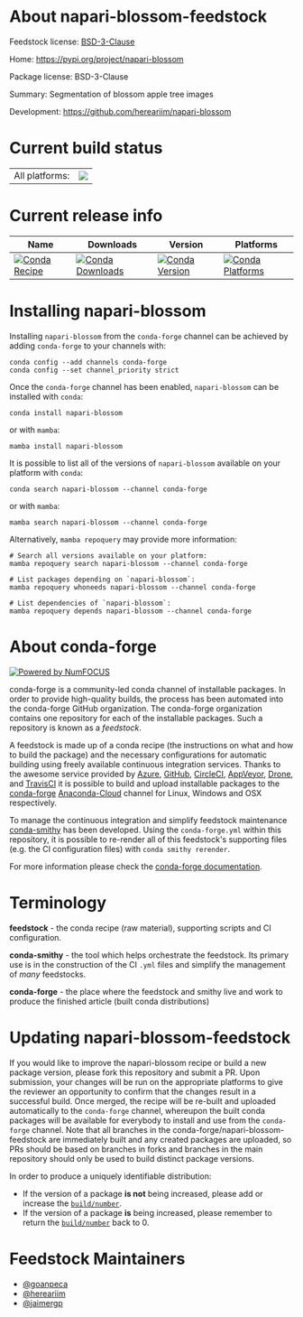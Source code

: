About napari-blossom-feedstock
==============================

Feedstock license: [BSD-3-Clause](https://github.com/conda-forge/napari-blossom-feedstock/blob/main/LICENSE.txt)

Home: https://pypi.org/project/napari-blossom

Package license: BSD-3-Clause

Summary: Segmentation of blossom apple tree images

Development: https://github.com/hereariim/napari-blossom

Current build status
====================


<table><tr><td>All platforms:</td>
    <td>
      <a href="https://dev.azure.com/conda-forge/feedstock-builds/_build/latest?definitionId=16629&branchName=main">
        <img src="https://dev.azure.com/conda-forge/feedstock-builds/_apis/build/status/napari-blossom-feedstock?branchName=main">
      </a>
    </td>
  </tr>
</table>

Current release info
====================

| Name | Downloads | Version | Platforms |
| --- | --- | --- | --- |
| [![Conda Recipe](https://img.shields.io/badge/recipe-napari--blossom-green.svg)](https://anaconda.org/conda-forge/napari-blossom) | [![Conda Downloads](https://img.shields.io/conda/dn/conda-forge/napari-blossom.svg)](https://anaconda.org/conda-forge/napari-blossom) | [![Conda Version](https://img.shields.io/conda/vn/conda-forge/napari-blossom.svg)](https://anaconda.org/conda-forge/napari-blossom) | [![Conda Platforms](https://img.shields.io/conda/pn/conda-forge/napari-blossom.svg)](https://anaconda.org/conda-forge/napari-blossom) |

Installing napari-blossom
=========================

Installing `napari-blossom` from the `conda-forge` channel can be achieved by adding `conda-forge` to your channels with:

```
conda config --add channels conda-forge
conda config --set channel_priority strict
```

Once the `conda-forge` channel has been enabled, `napari-blossom` can be installed with `conda`:

```
conda install napari-blossom
```

or with `mamba`:

```
mamba install napari-blossom
```

It is possible to list all of the versions of `napari-blossom` available on your platform with `conda`:

```
conda search napari-blossom --channel conda-forge
```

or with `mamba`:

```
mamba search napari-blossom --channel conda-forge
```

Alternatively, `mamba repoquery` may provide more information:

```
# Search all versions available on your platform:
mamba repoquery search napari-blossom --channel conda-forge

# List packages depending on `napari-blossom`:
mamba repoquery whoneeds napari-blossom --channel conda-forge

# List dependencies of `napari-blossom`:
mamba repoquery depends napari-blossom --channel conda-forge
```


About conda-forge
=================

[![Powered by
NumFOCUS](https://img.shields.io/badge/powered%20by-NumFOCUS-orange.svg?style=flat&colorA=E1523D&colorB=007D8A)](https://numfocus.org)

conda-forge is a community-led conda channel of installable packages.
In order to provide high-quality builds, the process has been automated into the
conda-forge GitHub organization. The conda-forge organization contains one repository
for each of the installable packages. Such a repository is known as a *feedstock*.

A feedstock is made up of a conda recipe (the instructions on what and how to build
the package) and the necessary configurations for automatic building using freely
available continuous integration services. Thanks to the awesome service provided by
[Azure](https://azure.microsoft.com/en-us/services/devops/), [GitHub](https://github.com/),
[CircleCI](https://circleci.com/), [AppVeyor](https://www.appveyor.com/),
[Drone](https://cloud.drone.io/welcome), and [TravisCI](https://travis-ci.com/)
it is possible to build and upload installable packages to the
[conda-forge](https://anaconda.org/conda-forge) [Anaconda-Cloud](https://anaconda.org/)
channel for Linux, Windows and OSX respectively.

To manage the continuous integration and simplify feedstock maintenance
[conda-smithy](https://github.com/conda-forge/conda-smithy) has been developed.
Using the ``conda-forge.yml`` within this repository, it is possible to re-render all of
this feedstock's supporting files (e.g. the CI configuration files) with ``conda smithy rerender``.

For more information please check the [conda-forge documentation](https://conda-forge.org/docs/).

Terminology
===========

**feedstock** - the conda recipe (raw material), supporting scripts and CI configuration.

**conda-smithy** - the tool which helps orchestrate the feedstock.
                   Its primary use is in the construction of the CI ``.yml`` files
                   and simplify the management of *many* feedstocks.

**conda-forge** - the place where the feedstock and smithy live and work to
                  produce the finished article (built conda distributions)


Updating napari-blossom-feedstock
=================================

If you would like to improve the napari-blossom recipe or build a new
package version, please fork this repository and submit a PR. Upon submission,
your changes will be run on the appropriate platforms to give the reviewer an
opportunity to confirm that the changes result in a successful build. Once
merged, the recipe will be re-built and uploaded automatically to the
`conda-forge` channel, whereupon the built conda packages will be available for
everybody to install and use from the `conda-forge` channel.
Note that all branches in the conda-forge/napari-blossom-feedstock are
immediately built and any created packages are uploaded, so PRs should be based
on branches in forks and branches in the main repository should only be used to
build distinct package versions.

In order to produce a uniquely identifiable distribution:
 * If the version of a package **is not** being increased, please add or increase
   the [``build/number``](https://docs.conda.io/projects/conda-build/en/latest/resources/define-metadata.html#build-number-and-string).
 * If the version of a package **is** being increased, please remember to return
   the [``build/number``](https://docs.conda.io/projects/conda-build/en/latest/resources/define-metadata.html#build-number-and-string)
   back to 0.

Feedstock Maintainers
=====================

* [@goanpeca](https://github.com/goanpeca/)
* [@hereariim](https://github.com/hereariim/)
* [@jaimergp](https://github.com/jaimergp/)

